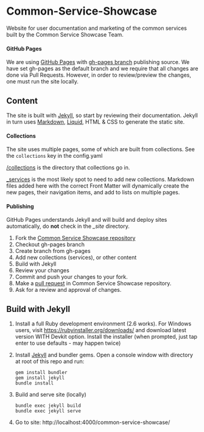 # Common-Service-Showcase
Website for user documentation and marketing of the common services built by the Common Service Showcase Team.

#### GitHub Pages
We are using [GitHub Pages](https://pages.github.com) with [gh-pages branch](https://help.github.com/en/github/working-with-github-pages/configuring-a-publishing-source-for-your-github-pages-site#choosing-a-publishing-source) publishing source.  We have set gh-pages as the default branch and we require that all changes are done via Pull Requests.  However, in order to review/preview the changes, one must run the site locally.

## Content
The site is built with [Jekyll](https://jekyllrb.com), so start by reviewing their documentation.  Jekyll in turn uses [Markdown](https://daringfireball.net/projects/markdown/), [Liquid](https://github.com/Shopify/liquid/wiki), HTML & CSS to generate the static site.

#### Collections
The site uses multiple pages, some of which are built from collections.
See the `collections` key in the config.yaml

[/collections](./collections) is the directory that collections go in.

[_services](./_services) is the most likely spot to need to add new collections. Markdown files added here with the correct Front Matter will dynamically create the new pages, their navigation items, and add to lists on multiple pages.

#### Publishing

GitHub Pages understands Jekyll and will build and deploy sites automatically, do **not** check in the *_site* directory.

1. Fork the [Common Service Showcase repository](https://github.com/bcgov/common-service-showcase)
1. Checkout gh-pages branch
1. Create branch from gh-pages
1. Add new collections (services), or other content
1. Build with Jekyll
1. Review your changes
1. Commit and push your changes to your fork.
1. Make a [pull request](https://github.com/bcgov/common-service-showcase/pulls) in Common Service Showcase repository.
1. Ask for a review and approval of changes.


## Build with Jekyll
1. Install a full Ruby development environment (2.6 works).
For Windows users, visit https://rubyinstaller.org/downloads/ and download latest version WITH Devkit option. Install the installer (when prompted, just tap enter to use defaults - may happen twice)

1. Install [Jekyll](https://jekyllrb.com) and bundler gems.
Open a console window with directory at root of this repo and run:
    ```
    gem install bundler
    gem install jekyll
    bundle install
    ```
1. Build and serve site (locally)
    ```
    bundle exec jekyll build
    bundle exec jekyll serve
    ```

1. Go to site: http://localhost:4000/common-service-showcase/
